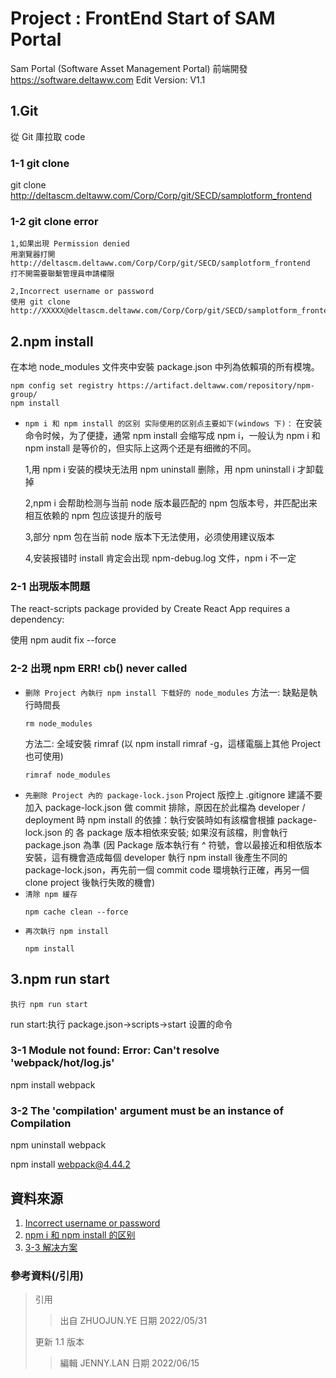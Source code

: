 Project : FrontEnd Start of SAM Portal
======================

Sam Portal (Software Asset Management Portal) 前端開發
https://software.deltaww.com
Edit Version: V1.1

1.Git
------
從 Git 庫拉取 code 
### 1-1 git clone ###
git clone http://deltascm.deltaww.com/Corp/Corp/git/SECD/samplotform_frontend

### 1-2 git clone error ###
    1,如果出現 Permission denied
    用瀏覽器打開 http://deltascm.deltaww.com/Corp/Corp/git/SECD/samplotform_frontend
    打不開需要聯繫管理員申請權限
    
    2,Incorrect username or password
    使用 git clone http://XXXXX@deltascm.deltaww.com/Corp/Corp/git/SECD/samplotform_frontend



2.npm install
----------------
在本地 node_modules 文件夾中安裝 package.json 中列為依賴項的所有模塊。

    npm config set registry https://artifact.deltaww.com/repository/npm-group/
    npm install

+   `npm i 和 npm install 的区别 实际使用的区别点主要如下(windows 下)：` 
    在安装命令时候，为了便捷，通常 npm install 会缩写成 npm i，一般认为 npm i 和 npm install 是等价的，但实际上这两个还是有细微的不同。

    1,用 npm i 安装的模块无法用 npm uninstall 删除，用 npm uninstall i 才卸载掉
    
    2,npm i 会帮助检测与当前 node 版本最匹配的 npm 包版本号，并匹配出来相互依赖的 npm 包应该提升的版号
    
    3,部分 npm 包在当前 node 版本下无法使用，必须使用建议版本
    
    4,安装报错时 install 肯定会出现 npm-debug.log 文件，npm i 不一定
    
    

### 2-1 出現版本問題

The react-scripts package provided by Create React App requires a dependency:

使用 npm audit fix --force

### 2-2 出現 npm ERR! cb() never called

+ `删除 Project 內執行 npm install 下载好的 node_modules`
    方法一: 缺點是執行時間長
    ```
    rm node_modules
    ```
    方法二: 全域安裝 rimraf (以 npm install rimraf -g，這樣電腦上其他 Project 也可使用)
    ```
    rimraf node_modules
    ```
+ `先删除 Project 內的 package-lock.json`
   Project 版控上 .gitignore  建議不要加入 package-lock.json 做 commit 排除，原因在於此檔為 developer / deployment 時 npm install 的依據：執行安裝時如有該檔會根據 package-lock.json 的 各 package 版本相依來安裝; 如果沒有該檔，則會執行 package.json 為準
   (因 Package 版本執行有 ^ 符號，會以最接近和相依版本安裝，這有機會造成每個 developer 執行 npm install 後產生不同的 package-lock.json，再先前一個 commit code 環境執行正確，再另一個 clone project 後執行失敗的機會)
+ `清除 npm 緩存`
  ```
  npm cache clean --force
  ```
+ `再次執行 npm install`
  ```
  npm install
  ```
## 3.npm run start

```
执行 npm run start
```

run start:执行 package.json->scripts->start 设置的命令

### 3-1 Module not found: Error: Can't resolve 'webpack/hot/log.js'

 npm install webpack

### 3-2 The 'compilation' argument must be an instance of Compilation

npm uninstall webpack 

npm install webpack@4.44.2

資料來源
--------
1. [Incorrect username or password](https://blog.csdn.net/weixin_44224529/article/details/117867358)
2. [npm i 和 npm install 的区别](https://zhuanlan.zhihu.com/p/411089909)
3. [3-3 解决方案](https://blog.csdn.net/zyj12138/article/details/110232452)


### 參考資料(/引用)
> 引用
> 
> > 出自 ZHUOJUN.YE
> > 日期 2022/05/31
> 
> 更新 1.1 版本
> > 編輯 JENNY.LAN
> > 日期 2022/06/15


